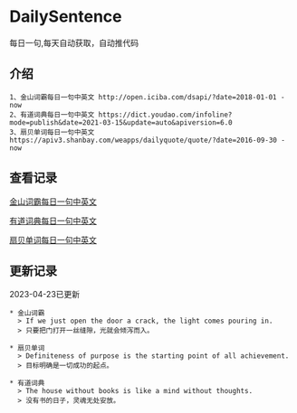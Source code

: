 # DailySentence

每日一句,每天自动获取，自动推代码

## 介绍

```
1、金山词霸每日一句中英文 http://open.iciba.com/dsapi/?date=2018-01-01 - now
2、有道词典每日一句中英文 https://dict.youdao.com/infoline?mode=publish&date=2021-03-15&update=auto&apiversion=6.0
3、扇贝单词每日一句中英文 https://apiv3.shanbay.com/weapps/dailyquote/quote/?date=2016-09-30 - now
```

## 查看记录

[金山词霸每日一句中英文](./data/iciba/)

[有道词典每日一句中英文](./data/youdao/)

[扇贝单词每日一句中英文](./data/shanbay/)

## 更新记录
2023-04-23已更新 
```
* 金山词霸
  > If we just open the door a crack, the light comes pouring in.
  > 只要把门打开一丝缝隙，光就会倾泻而入。

* 扇贝单词
  > Definiteness of purpose is the starting point of all achievement.
  > 目标明确是一切成功的起点。

* 有道词典
  > The house without books is like a mind without thoughts.
  > 没有书的日子，灵魂无处安放。

```

